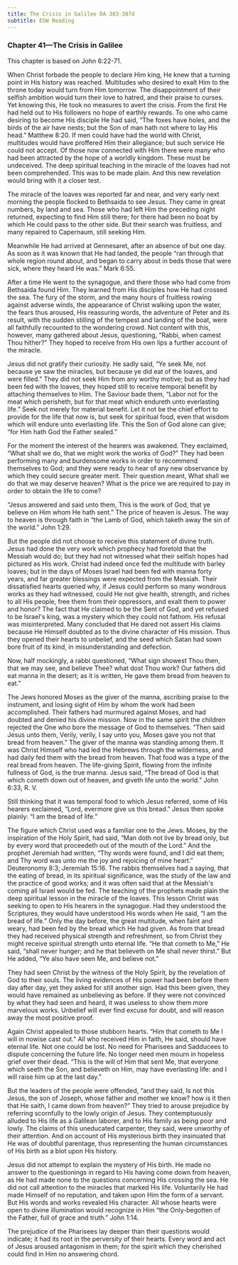```yaml
---
title: The Crisis in Galilee DA 383-387d
subtitle: EGW Reading
---
```


### Chapter 41—The Crisis in Galilee

This chapter is based on John 6:22-71.

When Christ forbade the people to declare Him king, He knew that a turning point in His history was reached. Multitudes who desired to exalt Him to the throne today would turn from Him tomorrow. The disappointment of their selfish ambition would turn their love to hatred, and their praise to curses. Yet knowing this, He took no measures to avert the crisis. From the first He had held out to His followers no hope of earthly rewards. To one who came desiring to become His disciple He had said, “The foxes have holes, and the birds of the air have nests; but the Son of man hath not where to lay His head.” Matthew 8:20. If men could have had the world with Christ, multitudes would have proffered Him their allegiance; but such service He could not accept. Of those now connected with Him there were many who had been attracted by the hope of a worldly kingdom. These must be undeceived. The deep spiritual teaching in the miracle of the loaves had not been comprehended. This was to be made plain. And this new revelation would bring with it a closer test.

The miracle of the loaves was reported far and near, and very early next morning the people flocked to Bethsaida to see Jesus. They came in great numbers, by land and sea. Those who had left Him the preceding night returned, expecting to find Him still there; for there had been no boat by which He could pass to the other side. But their search was fruitless, and many repaired to Capernaum, still seeking Him.

Meanwhile He had arrived at Gennesaret, after an absence of but one day. As soon as it was known that He had landed, the people “ran through that whole region round about, and began to carry about in beds those that were sick, where they heard He was.” Mark 6:55.

After a time He went to the synagogue, and there those who had come from Bethsaida found Him. They learned from His disciples how He had crossed the sea. The fury of the storm, and the many hours of fruitless rowing against adverse winds, the appearance of Christ walking upon the water, the fears thus aroused, His reassuring words, the adventure of Peter and its result, with the sudden stilling of the tempest and landing of the boat, were all faithfully recounted to the wondering crowd. Not content with this, however, many gathered about Jesus, questioning, “Rabbi, when camest Thou hither?” They hoped to receive from His own lips a further account of the miracle.

Jesus did not gratify their curiosity. He sadly said, “Ye seek Me, not because ye saw the miracles, but because ye did eat of the loaves, and were filled.” They did not seek Him from any worthy motive; but as they had been fed with the loaves, they hoped still to receive temporal benefit by attaching themselves to Him. The Saviour bade them, “Labor not for the meat which perisheth, but for that meat which endureth unto everlasting life.” Seek not merely for material benefit. Let it not be the chief effort to provide for the life that now is, but seek for spiritual food, even that wisdom which will endure unto everlasting life. This the Son of God alone can give; “for Him hath God the Father sealed.”

For the moment the interest of the hearers was awakened. They exclaimed, “What shall we do, that we might work the works of God?” They had been performing many and burdensome works in order to recommend themselves to God; and they were ready to hear of any new observance by which they could secure greater merit. Their question meant, What shall we do that we may deserve heaven? What is the price we are required to pay in order to obtain the life to come?

“Jesus answered and said unto them, This is the work of God, that ye believe on Him whom He hath sent.” The price of heaven is Jesus. The way to heaven is through faith in “the Lamb of God, which taketh away the sin of the world.” John 1:29.

But the people did not choose to receive this statement of divine truth. Jesus had done the very work which prophecy had foretold that the Messiah would do; but they had not witnessed what their selfish hopes had pictured as His work. Christ had indeed once fed the multitude with barley loaves; but in the days of Moses Israel had been fed with manna forty years, and far greater blessings were expected from the Messiah. Their dissatisfied hearts queried why, if Jesus could perform so many wondrous works as they had witnessed, could He not give health, strength, and riches to all His people, free them from their oppressors, and exalt them to power and honor? The fact that He claimed to be the Sent of God, and yet refused to be Israel's king, was a mystery which they could not fathom. His refusal was misinterpreted. Many concluded that He dared not assert His claims because He Himself doubted as to the divine character of His mission. Thus they opened their hearts to unbelief, and the seed which Satan had sown bore fruit of its kind, in misunderstanding and defection.

Now, half mockingly, a rabbi questioned, “What sign showest Thou then, that we may see, and believe Thee? what dost Thou work? Our fathers did eat manna in the desert; as it is written, He gave them bread from heaven to eat.”

The Jews honored Moses as the giver of the manna, ascribing praise to the instrument, and losing sight of Him by whom the work had been accomplished. Their fathers had murmured against Moses, and had doubted and denied his divine mission. Now in the same spirit the children rejected the One who bore the message of God to themselves. “Then said Jesus unto them, Verily, verily, I say unto you, Moses gave you not that bread from heaven.” The giver of the manna was standing among them. It was Christ Himself who had led the Hebrews through the wilderness, and had daily fed them with the bread from heaven. That food was a type of the real bread from heaven. The life-giving Spirit, flowing from the infinite fullness of God, is the true manna. Jesus said, “The bread of God is that which cometh down out of heaven, and giveth life unto the world.” John 6:33, R. V.

Still thinking that it was temporal food to which Jesus referred, some of His hearers exclaimed, “Lord, evermore give us this bread.” Jesus then spoke plainly: “I am the bread of life.”

The figure which Christ used was a familiar one to the Jews. Moses, by the inspiration of the Holy Spirit, had said, “Man doth not live by bread only, but by every word that proceedeth out of the mouth of the Lord.” And the prophet Jeremiah had written, “Thy words were found, and I did eat them; and Thy word was unto me the joy and rejoicing of mine heart.” Deuteronomy 8:3; Jeremiah 15:16. The rabbis themselves had a saying, that the eating of bread, in its spiritual significance, was the study of the law and the practice of good works; and it was often said that at the Messiah's coming all Israel would be fed. The teaching of the prophets made plain the deep spiritual lesson in the miracle of the loaves. This lesson Christ was seeking to open to His hearers in the synagogue. Had they understood the Scriptures, they would have understood His words when He said, “I am the bread of life.” Only the day before, the great multitude, when faint and weary, had been fed by the bread which He had given. As from that bread they had received physical strength and refreshment, so from Christ they might receive spiritual strength unto eternal life. “He that cometh to Me,” He said, “shall never hunger; and he that believeth on Me shall never thirst.” But He added, “Ye also have seen Me, and believe not.”

They had seen Christ by the witness of the Holy Spirit, by the revelation of God to their souls. The living evidences of His power had been before them day after day, yet they asked for still another sign. Had this been given, they would have remained as unbelieving as before. If they were not convinced by what they had seen and heard, it was useless to show them more marvelous works. Unbelief will ever find excuse for doubt, and will reason away the most positive proof.

Again Christ appealed to those stubborn hearts. “Him that cometh to Me I will in nowise cast out.” All who received Him in faith, He said, should have eternal life. Not one could be lost. No need for Pharisees and Sadducees to dispute concerning the future life. No longer need men mourn in hopeless grief over their dead. “This is the will of Him that sent Me, that everyone which seeth the Son, and believeth on Him, may have everlasting life: and I will raise him up at the last day.”

But the leaders of the people were offended, “and they said, Is not this Jesus, the son of Joseph, whose father and mother we know? how is it then that He saith, I came down from heaven?” They tried to arouse prejudice by referring scornfully to the lowly origin of Jesus. They contemptuously alluded to His life as a Galilean laborer, and to His family as being poor and lowly. The claims of this uneducated carpenter, they said, were unworthy of their attention. And on account of His mysterious birth they insinuated that He was of doubtful parentage, thus representing the human circumstances of His birth as a blot upon His history.

Jesus did not attempt to explain the mystery of His birth. He made no answer to the questionings in regard to His having come down from heaven, as He had made none to the questions concerning His crossing the sea. He did not call attention to the miracles that marked His life. Voluntarily He had made Himself of no reputation, and taken upon Him the form of a servant. But His words and works revealed His character. All whose hearts were open to divine illumination would recognize in Him “the Only-begotten of the Father, full of grace and truth.” John 1:14.

The prejudice of the Pharisees lay deeper than their questions would indicate; it had its root in the perversity of their hearts. Every word and act of Jesus aroused antagonism in them; for the spirit which they cherished could find in Him no answering chord.